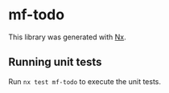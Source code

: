 # mf-todo

This library was generated with [Nx](https://nx.dev).

## Running unit tests

Run `nx test mf-todo` to execute the unit tests.
